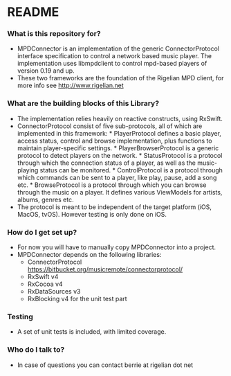 # README #

### What is this repository for? ###

* MPDConnector is an implementation of the generic ConnectorProtocol interface specification to control a network based music player.
The implementation uses libmpdclient to control mpd-based players of version 0.19 and up.
* These two frameworks are the foundation of the Rigelian MPD client, for more info see http://www.rigelian.net

### What are the building blocks of this Library? ###

* The implementation relies heavily on reactive constructs, using RxSwift.
* ConnectorProtocol consist of five sub-protocols, all of which are implemented in this framework:
	  * PlayerProtocol defines a basic player, access status, control and browse implementation, plus functions to maintain player-specific settings.
	  * PlayerBrowserProtocol is a generic protocol to detect players on the network.
	  * StatusProtocol is a protocol through which the connection status of a player, as well as the music-playing status can be monitored.
	  * ControlProtocol is a protocol through which commands can be sent to a player, like play, pause, add a song etc.
	  * BrowseProtocol is a protocol through which you can browse through the music on a player. It defines various ViewModels for artists, albums, genres etc.
* The protocol is meant to be independent of the target platform (iOS, MacOS, tvOS). However testing is only done on iOS.

### How do I get set up? ###

* For now you will have to manually copy MPDConnector into a project.
* MPDConnector depends on the following libraries:
	* ConnectorProtocol https://bitbucket.org/musicremote/connectorprotocol/
    * RxSwift v4
    * RxCocoa v4
    * RxDataSources v3
	* RxBlocking v4 for the unit test part

### Testing ###

* A set of unit tests is included, with limited coverage.

### Who do I talk to? ###

* In case of questions you can contact berrie at rigelian dot net